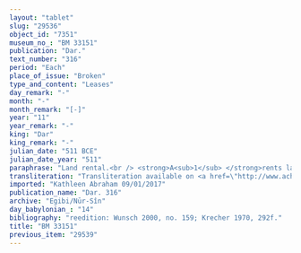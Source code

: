 ```yaml
---
layout: "tablet"
slug: "29536"
object_id: "7351"
museum_no_: "BM 33151"
publication: "Dar."
text_number: "316"
period: "Each"
place_of_issue: "Broken"
type_and_content: "Leases"
day_remark: "-"
month: "-"
month_remark: "[-]"
year: "11"
year_remark: "-"
king: "Dar"
king_remark: "-"
julian_date: "511 BCE"
julian_date_year: "511"
paraphrase: "Land rental.<br /> <strong>A<sub>1</sub> </strong>rents land planted with trees (<em>zēru zaqpu</em>) and a grain field (<em>p&icirc; &scaron;ulpu</em>), located at the branch of the ancient Kutha Canal near (the property of) the sons of [PN] and <strong>C</strong>, to <strong>B</strong>, who should perform gardening work (<em>nukaribbūtu</em>). The landlord owns it together with his brothers and <strong>A<sub>2.</sub></strong> The renter should dig (verb broken off) a ditch 0;0.2 r (3,5 m<sup>2</sup>) deep and build a dam (musannitu). He should also build (<em>aṣ&ucirc; </em>&Scaron;) 2 drainage canals (<em>āṣītu</em>), one above and one below the ditch. For the entire field, newly cleared as well as cultivated land (<em>tapt&ucirc; u bīt dulli</em>), <strong>A<sub>1</sub></strong> will give to <strong>B</strong> as follows: 6 kor (1080 l) of dates per kor of newly cleared land (<em>tapt&ucirc;</em>), and 5 kor (900 l) of dates per kor of cultivated land (<em>bīt dulli</em>) &ndash; as long as the renter finishes the entire digging work (<em>her&ucirc;-ma qat&ucirc;</em>). Should <strong>B</strong> be negligent in his work, then he will pay to <strong>A<sub>1</sub></strong> 5 Kor (900 l) of dates per kor of land under his responsibility. The field is at the renter&rsquo;s disposal for 5 years. As for the arable land that he will farm, <strong>B</strong> will pay a quarter of the <em>&scaron;ib&scaron;u</em>-tax to <strong>A<sub>1</sub></strong>.&nbsp; Whoever breaks the contract shall pay 1 mina of silver. Names of 8 witnesses and a slave.<br /> &nbsp;<br /> <strong>A<sub>1</sub></strong> = Marduk-nāṣir-apli/Itti-Marduk-balāṭu//Egibi; <strong>A<sub>2</sub></strong> = Bēl-uballiṭ/Itti-Nab&ucirc;-balāṭu//Bēl- ēṭir; <strong>B</strong> = Aplāya/Iqī&scaron;a-Marduk//Suhāya; <strong>C</strong> = Mu&scaron;ēzib-Marduk//S&icirc;n-&scaron;ad&ucirc;nu"
transliteration: "Transliteration available on <a href=\"http://www.achemenet.com/en/item/?/textual-sources/texts-by-regions/babylonia/babylon/1659114\" target=\"_blank\">Achemenet</a>"
imported: "Kathleen Abraham 09/01/2017"
publication_name: "Dar. 316"
archive: "Egibi/Nūr-Sîn"
day_babylonian_: "14"
bibliography: "reedition: Wunsch 2000, no. 159; Krecher 1970, 292f."
title: "BM 33151"
previous_item: "29539"
---
```


